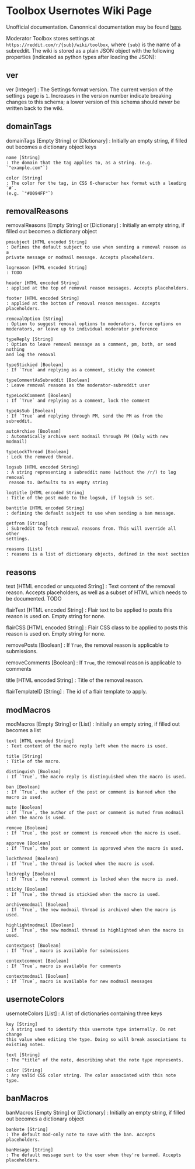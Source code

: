 # Toolbox Usernotes Wiki Page

Unofficial documentation. Canonnical documentation may be found
[here](https://github.com/toolbox-team/reddit-moderator-toolbox/wiki/Subreddit-Wikis%3A-toolbox).

Moderator Toolbox stores settings at `https://reddit.com/r/{sub}/wiki/toolbox`,
where `{sub}` is the name of a subreddit. The wiki is stored as a plain JSON object
with the following properties (indicated as python types after loading the JSON):

## ver

ver [Integer]
: The Settings format version. The current version of the settings page is `1`.
Increases in the version number indicate breaking changes to this schema; a
lower version of this schema should *never* be written back to the wiki.

## domainTags

domainTags [Empty String] or [Dictionary]
: Initially an empty string, if filled out becomes a dictionary object
keys

	name [String]
	: The domain that the tag applies to, as a string. (e.g. `"example.com"`)

	color [String]
	: The color for the tag, in CSS 6-character hex format with a leading `#`.
	(e.g. `"#0094FF"`)

## removalReasons

removalReasons [Empty String] or [Dictionary]
: Initially an empty string, if filled out becomes a dictionary object

	pmsubject [HTML encoded String]
	: Defines the default subject to use when sending a removal reason as a 
	private message or modmail message. Accepts placeholders.

	logreason [HTML encoded String]
	: TODO

	header [HTML encoded String]
	: applied at the top of removal reason messages. Accepts placeholders.

	footer [HTML encoded String]
	: applied at the bottom of removal reason messages. Accepts placeholders.

	removalOption [String]
	: Option to suggest removal options to moderators, force options on 
	moderators, or leave up to individual moderator preference

	typeReply [String]
	: Option to leave removal message as a comment, pm, both, or send nothing 
	and log the removal

	typeStickied [Boolean]
	: If `True` and replying as a comment, sticky the comment

	typeCommentAsSubreddit [Boolean]
	: Leave removal reasons as the moderator-subreddit user

	typeLockComment [Boolean]
	: If `True` and replying as a comment, lock the comment

	typeAsSub [Boolean]
	: If `True` and replying through PM, send the PM as from the subreddit.

	autoArchive [Boolean]
	: Automatically archive sent modmail through PM (Only with new modmail)

	typeLockThread [Boolean]
	: Lock the removed thread.

	logsub [HTML encoded String]
	: A string representing a subreddit name (without the /r/) to log removal
	 reason to. Defaults to an empty string

	logtitle [HTML encoded String]
	: Title of the post made to the logsub, if logsub is set. 

	bantitle [HTML encoded String]
	: defining the default subject to use when sending a ban message.

	getfrom [String]
	: Subreddit to fetch removal reasons from. This will override all other 
	settings.

	reasons [List]
	: reasons is a list of dictionary objects, defined in the next section

## reasons

text [HTML encoded or unquoted String]
: Text content of the removal reason. Accepts placeholders, as well as 
a subset of HTML which needs to be documented. TODO

flairText [HTML encoded String]
: Flair text to be applied to posts this reason is used on. Empty 
string for none.

flairCSS [HTML encoded String]
: Flair CSS class to be applied to posts this reason is used on. Empty 
string for none.

removePosts [Boolean]
: If `True`, the removal reason is applicable to submissions.

removeComments [Boolean]
: If `True`, the removal reason is applicable to comments

title [HTML encoded String]
: Title of the removal reason.

flairTemplateID [String]
: The id of a flair template to apply.

## modMacros

modMacros [Empty String] or [List]
: Initially an empty string, if filled out becomes a list

	text [HTML encoded String]
	: Text content of the macro reply left when the macro is used.

	title [String]
	: Title of the macro.

	distinguish [Boolean]
	: If `True`, the macro reply is distinguished when the macro is used.

	ban [Boolean]
	: If `True`, the author of the post or comment is banned when the 
	macro is used.

	mute [Boolean]
	: If `True`, the author of the post or comment is muted from modmail 
	when the macro is used.

	remove [Boolean]
	: If `True`, the post or comment is removed when the macro is used.

	approve [Boolean]
	: If `True`, the post or comment is approved when the macro is used.

	lockthread [Boolean]
	: If `True`, the thread is locked when the macro is used.

	lockreply [Boolean]
	: If `True`, the removal comment is locked when the macro is used.

	sticky [Boolean]
	: If `True`, the thread is stickied when the macro is used.

	archivemodmail [Boolean]
	: If `True`, the new modmail thread is archived when the macro is used.

	highlightmodmail [Boolean]
	: If `True`, the new modmail thread is highlighted when the macro is 
	used.

	contextpost [Boolean]
	: If `True`, macro is available for submissions

	contextcomment [Boolean]
	: If `True`, macro is available for comments

	contextmodmail [Boolean]
	: If `True`, macro is available for new modmail messages

## usernoteColors

usernoteColors [List]
: A list of dictionaries containing three keys

	key [String]
	: A string used to identify this usernote type internally. Do not change 
	this value when editing the type. Doing so will break associations to 
	existing notes.

	text [String]
	: The "title" of the note, describing what the note type represents.

	color [String]
	: Any valid CSS color string. The color associated with this note type.

## banMacros

banMacros [Empty String] or [Dictionary]
: Initially an empty string, if filled out becomes a dictionary object

	banNote [String]
	: The default mod-only note to save with the ban. Accepts placeholders.
	
	banMesage [String]
	: The default message sent to the user when they're banned. Accepts
	placeholders.

